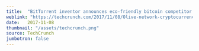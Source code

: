 ```yaml
---
title:  "BitTorrent inventor announces eco-friendly bitcoin competitor Olive"
weblink: "https://techcrunch.com/2017/11/08/Olive-network-cryptocurrency/"
date:   2017-11-08
thumbnail: "/assets/techcrunch.png"
source: TechCrunch
jumbotron: false
---
```

